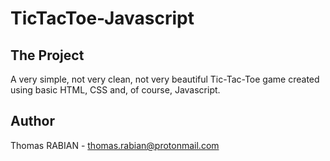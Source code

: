 # TicTacToe-Javascript

## The Project

A very simple, not very clean, not very beautiful Tic-Tac-Toe game created using basic HTML, CSS and, of course, Javascript.

## Author

Thomas RABIAN - thomas.rabian@protonmail.com
